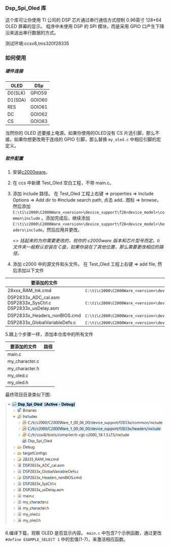 ### Dsp_Spi_Oled 库
这个库可让你使用 TI 公司的 DSP 芯片通过串行通信方式控制 0.96英寸 128\*64 OLED 屏幕的显示。 程序中未使用 DSP 的 SPI 模块，而是采用 GPIO 口产生下降沿来送出串行数据的方式。

测试环境:ccsv8,tms320f28335    

### 如何使用 
##### 硬件连接

|OLED|DSp|
|---|---|
| D0(SLK) | GPIO59 |
| D1(SDA) | GOIO60 |
| RES | GOIO61 |
| DC | GOIO62 |
| CS | GOIO63 |

当然你的 OLED 还要接上电源。如果你使用的OLED没有 CS 片选引脚，那么不接。如果你想更改用于连线的 GPIO 引脚，那么替换 `my_oled.c` 中相应引脚的宏定义。 

##### 软件配置
1. 安装[c2000ware](http://www.ti.com/tool/C2000WARE)。
2. 在 ccs 中新建 Test_Oled 空白工程，不带 main.c。
3. 添加 include 路径。
在 Test_Oled 工程上右键 => properties => Include Options => Add dir to #include search path, 点击 add.. 图标 => browse，然后添加 ```C:\ti\c2000\C2000Ware_<version>\device_support\f28<device_model>\common\include``` 。添加完成后，继续添加 ```C:\ti\c2000\C2000Ware_<version>\device_support\f28<device_model>\headers\include```。然后应用并更改。

	*<> 括起来的为你需要更改的，视你的 c2000ware 版本和芯片型号而定。ti 文件夹一般默认安装在 C盘，如果你装在了其他位置，那么需要更改相应的路径。*

4. 添加 c2000 中的源文件和头文件。
在 Test_Oled 工程上右键 => add file, 然后添加以下文件

|要添加的文件|路径|
|---|---|
| 28xxx_RAM_lnk.cmd | `C:\ti\c2000\C2000Ware_<version>\device_support\f28<device_model>\common\cmd` |
| DSP2833x_ADC_cal.asm<br>DSP2833x_SysCtrl.c<br>DSP2833x_usDelay.asm | `C:\ti\c2000\C2000Ware_<version>\device_support\f28<device_model>\common\source` |
| DSP2833x_Headers_nonBIOS.cmd  | `C:\ti\c2000\C2000Ware_<version>\device_support\f28<device_model>\headers\cmd` |
| DSP2833x_GlobalVariableDefs.c | `C:\ti\c2000\C2000Ware_<version>\device_support\f28<device_model>\headers\source`  |

5.跟上个步骤一样，添加本仓库中的所有文件
 

| 要添加的文件   | 路径 |
|----------------|------|
| main.c         |      |
| my_character.c |      |
| my_character.h |      |
| my_oled.c      |      |
| my_oled.h      |      |

最终项目目录类似下图: 

![项目目录](https://raw.githubusercontent.com/moenn/Dsp_Spi_Oled/master/project_view.png)  

6.编译下载，观察 OLED 是否显示内容。 `main.c` 中包含7个示例函数，通过更改`#define EXAMPLE_SELECT 1` 中的宏值(1-7)，来激活相应函数。

